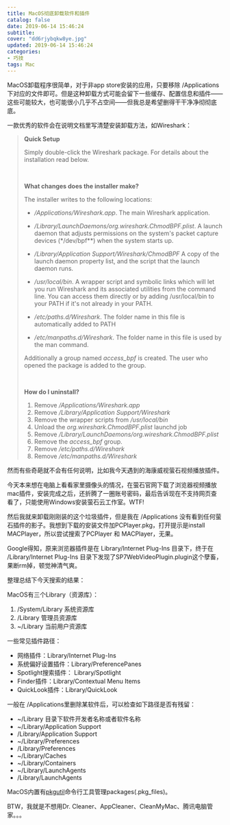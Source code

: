 ```yaml
---
title: MacOS彻底卸载软件和插件
catalog: false
date: 2019-06-14 15:46:24
subtitle:
cover: "dd6rjybqkw8ye.jpg"
updated: 2019-06-14 15:46:24
categories:
- 巧技
tags: Mac
---
```


MacOS卸载程序很简单，对于非app store安装的应用，只要移除  /Applications  下对应的文件即可。但是这种卸载方式可能会留下一些缓存、配置信息和插件——这些可能较大，也可能很小几乎不占空间——但我总是希望删得干干净净彻彻底底。
<!--more--> 

一款优秀的软件会在说明文档里写清楚安装卸载方法，如Wireshark：

> **Quick Setup**
>
> Simply double-click the Wireshark package. For details about the installation read below.
>
> <br>
>
> **What changes does the installer make?**
>
> The installer writes to the following locations:
>
> - */Applications/Wireshark.app*. The main Wireshark application.
> - */Library/LaunchDaemons/org.wireshark.ChmodBPF.plist*. A launch daemon that adjusts permissions on the system's packet capture devices (*/dev/bpf**) when the system starts up.
> - */Library/Application Support/Wireshark/ChmodBPF* A copy of the launch daemon property list, and the script that the launch daemon runs.
> - */usr/local/bin*. A wrapper script and symbolic links which will let you run Wireshark and its associated utilities from the command line. You can access them directly or by adding /usr/local/bin to your PATH if it's not already in your PATH.
>
> - */etc/paths.d/Wireshark*. The folder name in this file is automatically added to PATH
> - */etc/manpaths.d/Wireshark*. The folder name in this file is used by the man command.
>
> Additionally a group named *access_bpf* is created. The user who opened the package is added to the group.
>
> <br>
>
> **How do I uninstall?**
>
> 1. Remove */Applications/Wireshark.app*
> 2. Remove */Library/Application Support/Wireshark*
> 3. Remove the wrapper scripts from */usr/local/bin*
> 4. Unload the *org.wireshark.ChmodBPF.plist* launchd job
> 5. Remove */Library/LaunchDaemons/org.wireshark.ChmodBPF.plist*
> 6. Remove the *access_bpf* group.
> 7. Remove */etc/paths.d/Wireshark*
> 8. Remove */etc/manpaths.d/Wireshark*

然而有些奇葩就不会有任何说明，比如我今天遇到的海康威视萤石视频播放插件。

今天本来想在电脑上看看家里摄像头的情况，在萤石官网下载了浏览器视频播放mac插件，安装完成之后，还折腾了一圈账号密码，最后告诉现在不支持网页查看了，只能使用Windows安装萤石云工作室。WTF! 

然后我就来卸载刚刚装的这个垃圾插件，但是我在  /Applications 没有看到任何萤石插件的影子。我想到下载的安装文件加PCPlayer.pkg，打开提示是install MACPlayer，所以尝试搜索了PCPlayer 和 MACPlayer，无果。

Google得知，原来浏览器插件是在 Library/Internet Plug-Ins 目录下，终于在 /Library/Internet Plug-Ins 目录下发现了SP7WebVideoPlugin.plugin这个孽畜，果断rm掉，顿觉神清气爽。

整理总结下今天搜索的结果：

MacOS有三个Library（资源库）：

1. /System/Library 系统资源库
2. /Library 管理员资源库
3.  ~/Library 当前用户资源库

一些常见插件路径：

- 网络插件：Library/Internet Plug-Ins  
- 系统偏好设置插件：Library/PreferencePanes 
- Spotlight搜索插件： Library/Spotlight
- Finder插件：Library/Contextual Menu Items 
- QuickLook插件：Library/QuickLook

一般在 /Applications里删除某软件后，可以检查如下路径是否有残留：

* ~/Library 目录下软件开发者名称或者软件名称
* ~/Library/Application Support 
* /Library/Application Support
* ~/Library/Preferences
* /Library/Preferences
* ~/Library/Caches 
* ~/Library/Containers
* ~/Library/LaunchAgents
* /Library/LaunchAgents

MacOS内置有[pkgutil]( https://en.wikiversity.org/wiki/MacOS/pkgutil)命令行工具管理packages(.pkg_files)。

BTW，我就是不想用Dr. Cleaner、AppCleaner、CleanMyMac、腾讯电脑管家。。。

